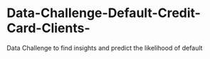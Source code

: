 # Data-Challenge-Default-Credit-Card-Clients-
Data Challenge to find insights and predict the likelihood of default 
